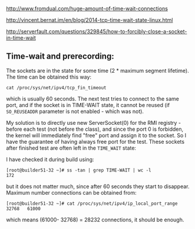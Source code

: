 http://www.fromdual.com/huge-amount-of-time-wait-connections

http://vincent.bernat.im/en/blog/2014-tcp-time-wait-state-linux.html

http://serverfault.com/questions/329845/how-to-forcibly-close-a-socket-in-time-wait

Time-wait and prerecording:
---------------------------

The sockets are in the state for some time (2 * maximum segment lifetime). The time can be obtained this way:

```
cat /proc/sys/net/ipv4/tcp_fin_timeout
```

which is usually 60 seconds.
The next test tries to connect to the same port, and if the socket is in TIME-WAIT state, it cannot be reused (if `SO_REUSEADDR` parameter is not enabled - which was not).

My solution is to directly use new ServerSocket(0) for the RMI registry - before each test (not before the class), and since the port 0 is forbidden, the kernel will immediately
find "free" port and assign it to the socket. So I have the guarantee of having always free port for the test. These sockets after finished test are often left in the `TIME_WAIT` state:

I have checked it during build using:

```
[root@builder51-32 ~]# ss -tan | grep TIME-WAIT | wc -l
172
```

but it does not matter much, since after 60 seconds they start to disappear. Maximum number connections can be obtained from:

```
[root@builder51-32 ~]# cat /proc/sys/net/ipv4/ip_local_port_range
32768   61000
```

which means (61000- 32768) = 28232 connections, it should be enough.
